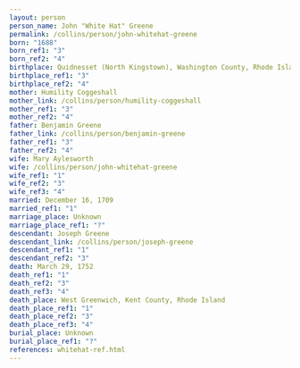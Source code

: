 ```yaml
---
layout: person
person_name: John "White Hat" Greene
permalink: /collins/person/john-whitehat-greene
born: "1688"
born_ref1: "3"
born_ref2: "4"
birthplace: Quidnesset (North Kingstown), Washington County, Rhode Island
birthplace_ref1: "3"
birthplace_ref2: "4"
mother: Humility Coggeshall
mother_link: /collins/person/humility-coggeshall
mother_ref1: "3"
mother_ref2: "4"
father: Benjamin Greene
father_link: /collins/person/benjamin-greene
father_ref1: "3"
father_ref2: "4"
wife: Mary Aylesworth
wife: /collins/person/john-whitehat-greene
wife_ref1: "1"
wife_ref2: "3"
wife_ref3: "4"
married: December 16, 1709
married_ref1: "1"
marriage_place: Unknown
marriage_place_ref1: "?"
descendant: Joseph Greene
descendant_link: /collins/person/joseph-greene
descendant_ref1: "1"
descendant_ref2: "3"
death: March 29, 1752
death_ref1: "1"
death_ref2: "3"
death_ref3: "4"
death_place: West Greenwich, Kent County, Rhode Island
death_place_ref1: "1"
death_place_ref2: "3"
death_place_ref3: "4"
burial_place: Unknown
burial_place_ref1: "?"
references: whitehat-ref.html
---
```

